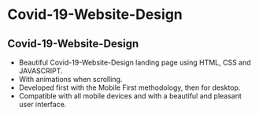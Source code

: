 # Covid-19-Website-Design

## Covid-19-Website-Design

- Beautiful Covid-19-Website-Design landing page using HTML, CSS and JAVASCRIPT.
- With animations when scrolling.
- Developed first with the Mobile First methodology, then for desktop.
- Compatible with all mobile devices and with a beautiful and pleasant user interface.


<img src="images/screenshot.PNG" alt="">

  

